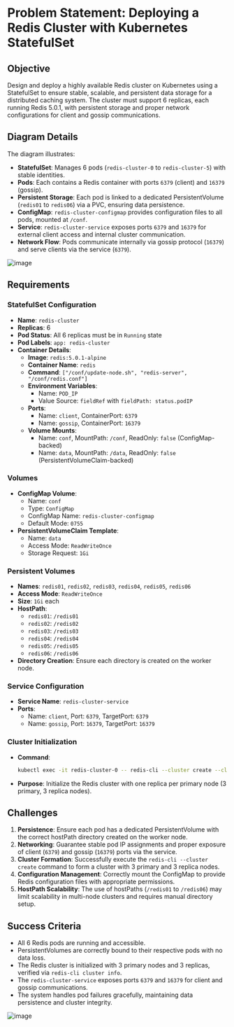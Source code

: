 # Problem Statement: Deploying a Redis Cluster with Kubernetes StatefulSet

## Objective

Design and deploy a highly available Redis cluster on Kubernetes using a StatefulSet to ensure stable, scalable, and persistent data storage for a distributed caching system. The cluster must support 6 replicas, each running Redis 5.0.1, with persistent storage and proper network configurations for client and gossip communications.

## Diagram Details

The diagram illustrates:

- **StatefulSet**: Manages 6 pods (`redis-cluster-0` to `redis-cluster-5`) with stable identities.
- **Pods**: Each contains a Redis container with ports `6379` (client) and `16379` (gossip).
- **Persistent Storage**: Each pod is linked to a dedicated PersistentVolume (`redis01` to `redis06`) via a PVC, ensuring data persistence.
- **ConfigMap**: `redis-cluster-configmap` provides configuration files to all pods, mounted at `/conf`.
- **Service**: `redis-cluster-service` exposes ports `6379` and `16379` for external client access and internal cluster communication.
- **Network Flow**: Pods communicate internally via gossip protocol (`16379`) and serve clients via the service (`6379`).


![image](https://github.com/user-attachments/assets/b902f062-07d0-46a1-96da-3889efa9a123)


## Requirements

### StatefulSet Configuration

- **Name**: `redis-cluster`
- **Replicas**: 6
- **Pod Status**: All 6 replicas must be in `Running` state
- **Pod Labels**: `app: redis-cluster`
- **Container Details**:
  - **Image**: `redis:5.0.1-alpine`
  - **Container Name**: `redis`
  - **Command**: `["/conf/update-node.sh", "redis-server", "/conf/redis.conf"]`
  - **Environment Variables**:
    - Name: `POD_IP`
    - Value Source: `fieldRef` with `fieldPath: status.podIP`
  - **Ports**:
    - Name: `client`, ContainerPort: `6379`
    - Name: `gossip`, ContainerPort: `16379`
  - **Volume Mounts**:
    - Name: `conf`, MountPath: `/conf`, ReadOnly: `false` (ConfigMap-backed)
    - Name: `data`, MountPath: `/data`, ReadOnly: `false` (PersistentVolumeClaim-backed)

### Volumes

- **ConfigMap Volume**:
  - Name: `conf`
  - Type: `ConfigMap`
  - ConfigMap Name: `redis-cluster-configmap`
  - Default Mode: `0755`
- **PersistentVolumeClaim Template**:
  - Name: `data`
  - Access Mode: `ReadWriteOnce`
  - Storage Request: `1Gi`

### Persistent Volumes

- **Names**: `redis01`, `redis02`, `redis03`, `redis04`, `redis05`, `redis06`
- **Access Mode**: `ReadWriteOnce`
- **Size**: `1Gi` each
- **HostPath**:
  - `redis01`: `/redis01`
  - `redis02`: `/redis02`
  - `redis03`: `/redis03`
  - `redis04`: `/redis04`
  - `redis05`: `/redis05`
  - `redis06`: `/redis06`
- **Directory Creation**: Ensure each directory is created on the worker node.

### Service Configuration

- **Service Name**: `redis-cluster-service`
- **Ports**:
  - Name: `client`, Port: `6379`, TargetPort: `6379`
  - Name: `gossip`, Port: `16379`, TargetPort: `16379`

### Cluster Initialization

- **Command**:

  ```bash
  kubectl exec -it redis-cluster-0 -- redis-cli --cluster create --cluster-replicas 1 $(kubectl get pods -l app=redis-cluster -o jsonpath='{range.items[*]}{.status.podIP}:6379 {end}')
  ```

- **Purpose**: Initialize the Redis cluster with one replica per primary node (3 primary, 3 replica nodes).

## Challenges

1. **Persistence**: Ensure each pod has a dedicated PersistentVolume with the correct hostPath directory created on the worker node.
2. **Networking**: Guarantee stable pod IP assignments and proper exposure of client (`6379`) and gossip (`16379`) ports via the service.
3. **Cluster Formation**: Successfully execute the `redis-cli --cluster create` command to form a cluster with 3 primary and 3 replica nodes.
4. **Configuration Management**: Correctly mount the ConfigMap to provide Redis configuration files with appropriate permissions.
5. **HostPath Scalability**: The use of hostPaths (`/redis01` to `/redis06`) may limit scalability in multi-node clusters and requires manual directory setup.

## Success Criteria

- All 6 Redis pods are running and accessible.
- PersistentVolumes are correctly bound to their respective pods with no data loss.
- The Redis cluster is initialized with 3 primary nodes and 3 replicas, verified via `redis-cli cluster info`.
- The `redis-cluster-service` exposes ports `6379` and `16379` for client and gossip communications.
- The system handles pod failures gracefully, maintaining data persistence and cluster integrity.


![image](https://github.com/user-attachments/assets/9c540b64-a605-4286-9a89-83549929576c)

